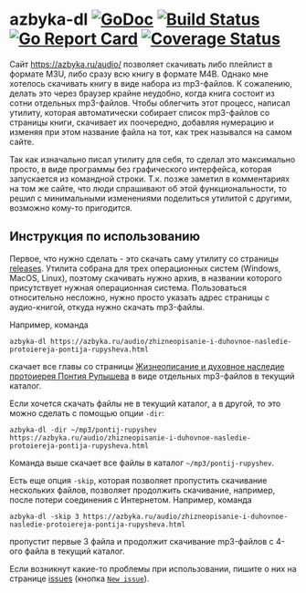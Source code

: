 # azbyka-dl [![GoDoc][1]][2] [![Build Status][3]][4] [![Go Report Card][5]][6] [![Coverage Status][7]][8]
            
[1]: https://godoc.org/github.com/dimchansky/azbyka-dl?status.svg
[2]: https://godoc.org/github.com/dimchansky/azbyka-dl
[3]: https://travis-ci.org/dimchansky/azbyka-dl.svg?branch=master
[4]: https://travis-ci.org/dimchansky/azbyka-dl
[5]: https://goreportcard.com/badge/github.com/dimchansky/azbyka-dl
[6]: https://goreportcard.com/report/github.com/dimchansky/azbyka-dl
[7]: https://codecov.io/gh/dimchansky/azbyka-dl/branch/master/graph/badge.svg
[8]: https://codecov.io/gh/dimchansky/azbyka-dl

Сайт https://azbyka.ru/audio/ позволяет скачивать либо плейлист в формате M3U, либо сразу всю книгу в формате M4B. 
Однако мне хотелось скачивать книгу в виде набора из mp3-файлов. К сожалению, делать это через браузер крайне неудобно,
когда книга состоит из сотни отдельных mp3-файлов. Чтобы облегчить этот процесс, написал утилиту, которая 
автоматически собирает список mp3-файлов со страницы книги, скачивает их поочередно, добавляя нумерацию и изменяя 
при этом название файла на тот, как трек назывался на самом сайте.

Так как изначально писал утилиту для себя, то сделал это максимально просто, в виде программы без графического интерфейса,
которая запускается из командной строки. Т.к. позже заметил в комментариях на том же сайте, что люди спрашивают об этой 
функциональности, то решил с минимальными изменениями поделиться утилитой с другими, возможно кому-то пригодится.

## Инструкция по использованию

Первое, что нужно сделать - это скачать саму утилиту со страницы [releases](../../releases). Утилита собрана для трех 
операционных систем (Windows, MacOS, Linux), поэтому скачивать нужно архив, в названии которого присутствует нужная
операционная система. Пользоваться относительно несложно, нужно просто указать адрес страницы с аудио-книгой, откуда 
нужно скачать mp3-файлы.

Например, команда

    azbyka-dl https://azbyka.ru/audio/zhizneopisanie-i-duhovnoe-nasledie-protoiereja-pontija-rupysheva.html

скачает все главы со страницы [Жизнеописание и духовное наследие протоиерея Понтия Рупышева](https://azbyka.ru/audio/zhizneopisanie-i-duhovnoe-nasledie-protoiereja-pontija-rupysheva.html)
в виде отдельных mp3-файлов в текущий каталог.

Если хочется скачать файлы не в текущий каталог, а в другой, то это можно сделать с помощью опции `-dir`:

    azbyka-dl -dir ~/mp3/pontij-rupyshev https://azbyka.ru/audio/zhizneopisanie-i-duhovnoe-nasledie-protoiereja-pontija-rupysheva.html
    
Команда выше скачает все файлы в каталог `~/mp3/pontij-rupyshev`.

Есть еще опция `-skip`, которая позволяет пропустить скачивание нескольких файлов, позволяет продолжить скачивание, например,
после потери соединения с Интернетом. Например, команда

    azbyka-dl -skip 3 https://azbyka.ru/audio/zhizneopisanie-i-duhovnoe-nasledie-protoiereja-pontija-rupysheva.html
    
пропустит первые 3 файла и продолжит скачивание mp3-файлов с 4-ого файла в текущий каталог.

Если возникнут какие-то проблемы при использовании, пишите о них на странице [issues](../../issues)
(кнопка [`New issue`](../../issues/new)).
